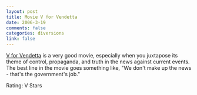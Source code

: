 ```yaml
--- 
layout: post
title: Movie V for Vendetta
date: 2006-3-19
comments: false
categories: diversions
link: false
---
```

<a href="http://imdb.com/title/tt0434409/" title="V for Vendetta">V for Vendetta</a> is a very good movie, especially when you juxtapose its theme of control, propaganda, and truth in the news against current events. The best line in the movie goes something like, "We don't make up the news - that's the government's job."

Rating: V Stars

